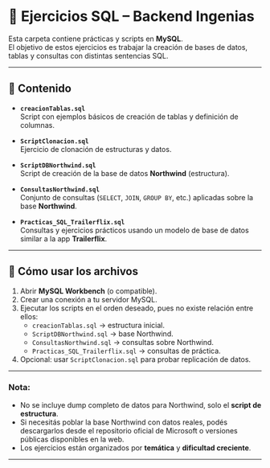 # 📂 Ejercicios SQL – Backend Ingenias

Esta carpeta contiene prácticas y scripts en **MySQL**.  
El objetivo de estos ejercicios es trabajar la creación de bases de datos, tablas y consultas con distintas sentencias SQL.

---

## 📑 Contenido

- **`creacionTablas.sql`**  
  Script con ejemplos básicos de creación de tablas y definición de columnas.

- **`ScriptClonacion.sql`**  
  Ejercicio de clonación de estructuras y datos.

- **`ScriptDBNorthwind.sql`**  
  Script de creación de la base de datos **Northwind** (estructura).

- **`ConsultasNorthwind.sql`**  
  Conjunto de consultas (`SELECT`, `JOIN`, `GROUP BY`, etc.) aplicadas sobre la base **Northwind**.

- **`Practicas_SQL_Trailerflix.sql`**  
  Consultas y ejercicios prácticos usando un modelo de base de datos similar a la app **Trailerflix**.

---

## 🚀 Cómo usar los archivos

1. Abrir **MySQL Workbench** (o compatible).
2. Crear una conexión a tu servidor MySQL.
3. Ejecutar los scripts en el orden deseado, pues no existe relación entre ellos:
   - `creacionTablas.sql` → estructura inicial.  
   - `ScriptDBNorthwind.sql` → base Northwind.  
   - `ConsultasNorthwind.sql` → consultas sobre Northwind.  
   - `Practicas_SQL_Trailerflix.sql` → consultas de práctica.  
4. Opcional: usar `ScriptClonacion.sql` para probar replicación de datos.

---

### Nota:

- No se incluye dump completo de datos para Northwind, solo el **script de estructura**.  
- Si necesitás poblar la base Northwind con datos reales, podés descargarlos desde el repositorio oficial de Microsoft o versiones públicas disponibles en la web.  
- Los ejercicios están organizados por **temática** y **dificultad creciente**.

---
